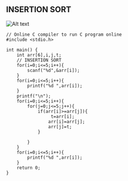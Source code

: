 ## INSERTION SORT

![Alt text](https://encrypted-tbn0.gstatic.com/images?q=tbn:ANd9GcQLGRIZzgcifzseqaNZDziv6fUUuh-4JV6QMg&s "a title")
```
// Online C compiler to run C program online
#include <stdio.h>

int main() {
    int arr[6],i,j,t;
    // INSERTION SORT
    for(i=0;i<=5;i++){
        scanf("%d",&arr[i]);
    }
    for(i=0;i<=5;i++){
        printf("%d ",arr[i]);
    }
    printf("\n");
    for(i=0;i<=5;i++){
        for(j=0;j<=5;j++){
            if(arr[i]>=arr[j]){
                 t=arr[i];
                arr[i]=arr[j];
                arr[j]=t;
            }
           
        }
    }
    for(i=0;i<=5;i++){
        printf("%d ",arr[i]);
    }
    return 0;
}
```
